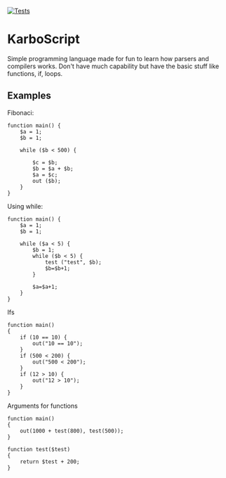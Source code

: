 [![Tests](https://github.com/karboosx/karboscript/actions/workflows/tests.yml/badge.svg?branch=master)](https://github.com/karboosx/karboscript/actions/workflows/tests.yml)

# KarboScript

Simple programming language made for fun to learn how parsers and compilers works. Don't have much capability but have the basic stuff like functions, if, loops.

## Examples
Fibonaci:
```
function main() {
    $a = 1;
    $b = 1;

    while ($b < 500) {

        $c = $b;
        $b = $a + $b;
        $a = $c;
        out ($b);
    }
}
```

Using while:
```
function main() {
    $a = 1;
    $b = 1;

    while ($a < 5) {
        $b = 1;
        while ($b < 5) {
            test ("test", $b);
            $b=$b+1;
        }

        $a=$a+1;
    }
}

```

Ifs
```
function main()
{
    if (10 == 10) {
        out("10 == 10");
    }
    if (500 < 200) {
        out("500 < 200");
    }
    if (12 > 10) {
        out("12 > 10");
    }
}
```

Arguments for functions
```
function main()
{
    out(1000 + test(800), test(500));
}

function test($test)
{
    return $test + 200;
}
```
